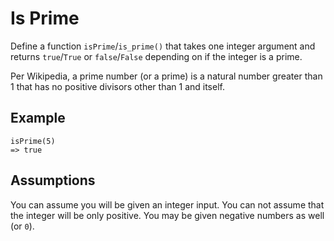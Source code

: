 # Is Prime

Define a function `isPrime`/`is_prime()` that takes one integer argument and returns `true`/`True` or `false`/`False` depending on if the integer is a prime.

Per Wikipedia, a prime number (or a prime) is a natural number greater than 1 that has no positive divisors other than 1 and itself.

## Example
```
isPrime(5)
=> true
```

## Assumptions
You can assume you will be given an integer input.
You can not assume that the integer will be only positive. You may be given negative numbers as well (or `0`).